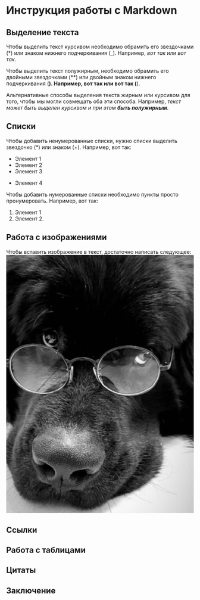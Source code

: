 # Инструкция работы с Markdown

## Выделение текста

Чтобы выделить текст курсивом необходимо обрамить его звездочками (*) или знаком нижнего подчеркивания (_). Например, *вот так* или _вот так_.

Чтобы выделить текст полужирным, необходимо обрамить его двойными звездочками (**) или двойным знаком нижнего подчеркивания (__). Например, **вот так** или вот так (__).

Альтернативные способы выделения текста жирным или курсивом для того, чтобы мы могли совмещать оба эти способа. Например, _текст может быть выделен курсивом и при этом **быть полужирным**_.

## Списки

Чтобы добавить ненумерованные списки, нужно списки выделить звездочко (*) или знаком (+). Например, вот так:
* Элемент 1
* Элемент 2
* Элемент 3
+ Элемент 4

Чтобы добавить нумерованные списки необходимо пункты просто пронумеровать. Например, вот так:
1. Элемент 1
2. Элемент 2.

## Работа с изображениями

Чтобы вставить изображение в текст, достаточно написать следующее: 
![Привет, это старенький мудрый пес](old_dog.png)

## Ссылки

## Работа с таблицами

## Цитаты

## Заключение
